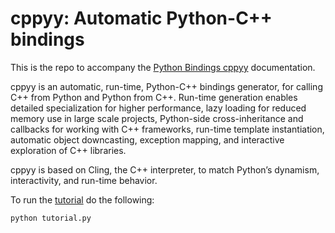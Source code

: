 # cppyy: Automatic Python-C++ bindings

This is the repo to accompany the [Python Bindings cppyy](https://cppyy.readthedocs.io/en/latest/index.html#) documentation.

cppyy is an automatic, run-time, Python-C++ bindings generator, for calling C++ from Python and Python from C++. Run-time generation enables detailed specialization for higher performance, lazy loading for reduced memory use in large scale projects, Python-side cross-inheritance and callbacks for working with C++ frameworks, run-time template instantiation, automatic object downcasting, exception mapping, and interactive exploration of C++ libraries. 

cppyy is based on Cling, the C++ interpreter, to match Python’s dynamism, interactivity, and run-time behavior. 

To run the [tutorial](https://github.com/wlav/cppyy/blob/master/doc/tutorial/CppyyTutorial.ipynb) do the following:
```
python tutorial.py
```
